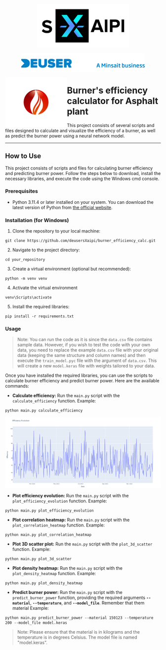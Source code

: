 <p align="center">
  <img src="img/sxaipi_logo.png" width="300" /> 
</p>
<p align="center">
  <img src="img/deuser_logo.png" width="400" />
</p>





<img src="img/flame_logo.png" width="200" align="left" />

# Burner's efficiency calculator for Asphalt plant
This project consists of several scripts and files designed to calculate and visualize the efficiency of a burner, as well as predict the burner power using a neural network model.


---
## How to Use

This project consists of scripts and files for calculating burner efficiency and predicting burner power. Follow the steps below to download, install the necessary libraries, and execute the code using the Windows cmd console.

### Prerequisites

- Python 3.11.4 or later installed on your system. You can download the latest version of Python from [the official website](https://www.python.org/downloads/).

### Installation (for Windows)

1. Clone the repository to your local machine:

```
git clone https://github.com/deusersXaipi/burner_efficiency_calc.git
```
2. Navigate to the project directory:
```
cd your_repository
```
3. Create a virtual environment (optional but recommended):
```
python -m venv venv
```
4. Activate the virtual environment
```
venv\Scripts\activate
```
5. Install the required libraries:
```
pip install -r requirements.txt
```

### Usage
> Note: You can run the code as it is since the `data.csv` file contains sample data. However, if you wish to test the code with your own data, you need to replace the example `data.csv` file with your original data (keeping the same structure and column names) and then execute the `train_model.pyc` file with the argument of `data.csv`. This will create a new `model.keras` file with weights tailored to your data.


Once you have installed the required libraries, you can use the scripts to calculate burner efficiency and predict burner power. Here are the available commands:

- **Calculate efficiency:** Run the `main.py` script with the `calculate_efficiency` function. Example:
```
python main.py calculate_efficiency
```
<p align="center">
  <img src="img/example1.png" width="700" /> 
</p>

- **Plot efficiency evolution:** Run the `main.py` script with the `plot_efficiency_evolution` function. Example:
```
python main.py plot_efficiency_evolution
```
- **Plot correlation heatmap:** Run the `main.py` script with the `plot_correlation_heatmap` function. Example:
```
python main.py plot_correlation_heatmap
```
- **Plot 3D scatter plot:** Run the `main.py` script with the `plot_3d_scatter` function. Example:
```
python main.py plot_3d_scatter
```
- **Plot density heatmap:** Run the `main.py` script with the `plot_density_heatmap` function. Example:
```
python main.py plot_density_heatmap
```
- **Predict burner power:** Run the `main.py` script with the `predict_burner_power` function, providing the required arguments **`--material`**, **`--temperature`**, and **`--model_file`**.
Remember that them material Example:
```
python main.py predict_burner_power --material 150123 --temperature 200 --model_file model.keras
```
> Note: Please ensure that the material is in kilograms and the temperature is in degrees Celsius. The model file is named "model.keras".
